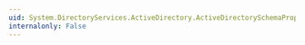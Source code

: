 ```yaml
---
uid: System.DirectoryServices.ActiveDirectory.ActiveDirectorySchemaProperty.IsInAnr
internalonly: False
---
```

